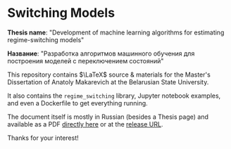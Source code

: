 
# Switching Models

**Thesis name**: "Development of machine learning algorithms for estimating regime-switching models"

**Название**: "Разработка алгоритмов машинного обучения для построения моделей с переключением состояний"

This repository contains $\LaTeX$ source & materials for the Master's Dissertation of Anatoly Makarevich at the Belarusian State University.

It also contains the `regime_switching` library, Jupyter notebook examples, and even a Dockerfile to get everything running.

The document itself is mostly in Russian (besides a Thesis page) and available as a PDF [directly here](https://github.com/NowanIlfideme/masters_switching_models/releases/download/v0.2/dissertation.pdf) or at the [release URL](https://github.com/NowanIlfideme/masters_switching_models/releases/tag/v0.2).

Thanks for your interest!